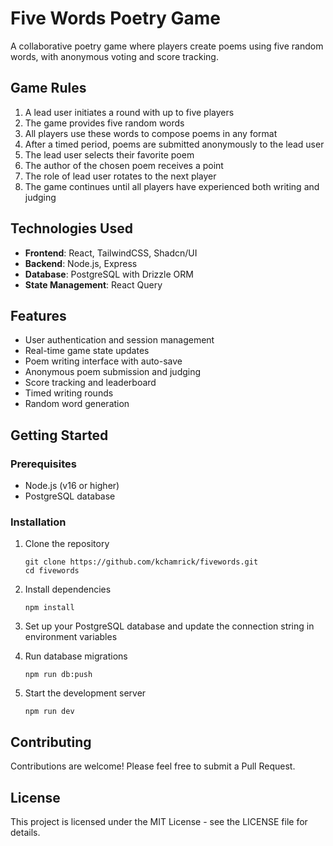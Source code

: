 # Five Words Poetry Game

A collaborative poetry game where players create poems using five random words, with anonymous voting and score tracking.

## Game Rules

1. A lead user initiates a round with up to five players
2. The game provides five random words
3. All players use these words to compose poems in any format
4. After a timed period, poems are submitted anonymously to the lead user
5. The lead user selects their favorite poem
6. The author of the chosen poem receives a point
7. The role of lead user rotates to the next player
8. The game continues until all players have experienced both writing and judging

## Technologies Used

- **Frontend**: React, TailwindCSS, Shadcn/UI
- **Backend**: Node.js, Express
- **Database**: PostgreSQL with Drizzle ORM
- **State Management**: React Query

## Features

- User authentication and session management
- Real-time game state updates
- Poem writing interface with auto-save
- Anonymous poem submission and judging
- Score tracking and leaderboard
- Timed writing rounds
- Random word generation

## Getting Started

### Prerequisites

- Node.js (v16 or higher)
- PostgreSQL database

### Installation

1. Clone the repository
   ```
   git clone https://github.com/kchamrick/fivewords.git
   cd fivewords
   ```

2. Install dependencies
   ```
   npm install
   ```

3. Set up your PostgreSQL database and update the connection string in environment variables

4. Run database migrations
   ```
   npm run db:push
   ```

5. Start the development server
   ```
   npm run dev
   ```

## Contributing

Contributions are welcome! Please feel free to submit a Pull Request.

## License

This project is licensed under the MIT License - see the LICENSE file for details.
